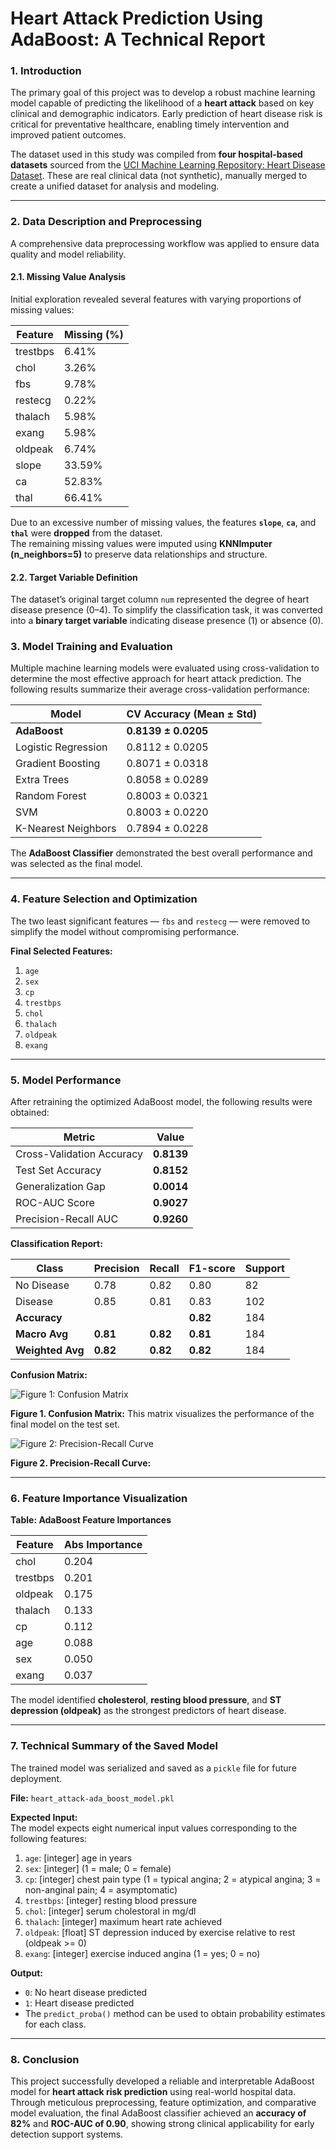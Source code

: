 # **Heart Attack Prediction Using AdaBoost: A Technical Report**

### **1. Introduction**

The primary goal of this project was to develop a robust machine learning model capable of predicting the likelihood of a **heart attack** based on key clinical and demographic indicators. Early prediction of heart disease risk is critical for preventative healthcare, enabling timely intervention and improved patient outcomes.

The dataset used in this study was compiled from **four hospital-based datasets** sourced from the [UCI Machine Learning Repository: Heart Disease Dataset](https://archive.ics.uci.edu/dataset/45/heart+disease). These are real clinical data (not synthetic), manually merged to create a unified dataset for analysis and modeling.

---

### **2. Data Description and Preprocessing**

A comprehensive data preprocessing workflow was applied to ensure data quality and model reliability.

#### **2.1. Missing Value Analysis**

Initial exploration revealed several features with varying proportions of missing values:

| Feature    | Missing (%)  |
|------------|--------------|
| trestbps   | 6.41% |
| chol       | 3.26% |
| fbs        | 9.78% |
| restecg    | 0.22% |
| thalach    | 5.98% |
| exang      | 5.98% |
| oldpeak    | 6.74% |
| slope      | 33.59% |
| ca         | 52.83% |
| thal       | 66.41% |

Due to an excessive number of missing values, the features **`slope`**, **`ca`**, and **`thal`** were **dropped** from the dataset.  
The remaining missing values were imputed using **KNNImputer (n_neighbors=5)** to preserve data relationships and structure.

#### **2.2. Target Variable Definition**

The dataset’s original target column `num` represented the degree of heart disease presence (0–4). To simplify the classification task, it was converted into a **binary target variable** indicating disease presence (1) or absence (0).

### **3. Model Training and Evaluation**

Multiple machine learning models were evaluated using cross-validation to determine the most effective approach for heart attack prediction. The following results summarize their average cross-validation performance:

| Model | CV Accuracy (Mean ± Std) |
|--------|---------------------------|
| **AdaBoost** | **0.8139 ± 0.0205** |
| Logistic Regression | 0.8112 ± 0.0205 |
| Gradient Boosting | 0.8071 ± 0.0318 |
| Extra Trees | 0.8058 ± 0.0289 |
| Random Forest | 0.8003 ± 0.0321 |
| SVM | 0.8003 ± 0.0220 |
| K-Nearest Neighbors | 0.7894 ± 0.0228 |

The **AdaBoost Classifier** demonstrated the best overall performance and was selected as the final model.

---

### **4. Feature Selection and Optimization**

The two least significant features — `fbs` and `restecg` — were removed to simplify the model without compromising performance.

**Final Selected Features:**

1. `age`  
2. `sex`  
3. `cp`  
4. `trestbps`  
5. `chol`  
6. `thalach`  
7. `oldpeak`  
8. `exang`

---

### **5. Model Performance**

After retraining the optimized AdaBoost model, the following results were obtained:

| Metric | Value |
|---------|--------|
| Cross-Validation Accuracy | **0.8139** |
| Test Set Accuracy | **0.8152** |
| Generalization Gap | **0.0014** |
| ROC-AUC Score | **0.9027** |
| Precision-Recall AUC | **0.9260** |

**Classification Report:**

| Class | Precision | Recall | F1-score | Support |
|--------|------------|---------|-----------|----------|
| No Disease | 0.78 | 0.82 | 0.80 | 82 |
| Disease | 0.85 | 0.81 | 0.83 | 102 |
| **Accuracy** | | | **0.82**  | 184 |
| **Macro Avg** | **0.81** | **0.82** | **0.81** | 184 |
| **Weighted Avg** | **0.82** | **0.82** | **0.82** | 184 |

**Confusion Matrix:**

![Figure 1: Confusion Matrix](./plots/heart-attack-confusion-matrix.png)

**Figure 1. Confusion Matrix:** This matrix visualizes the performance of the final model on the test set.

![Figure 2: Precision-Recall Curve](./plots/heart-attack-precision-recall-curve.png)

**Figure 2. Precision-Recall Curve:**

---

### **6. Feature Importance Visualization**

**Table: AdaBoost Feature Importances**

| Feature | Abs Importance |
|----------|-------------|
| chol | 0.204 |
| trestbps | 0.201 |
| oldpeak | 0.175 |
| thalach | 0.133 |
| cp | 0.112 |
| age | 0.088 |
| sex | 0.050 |
| exang | 0.037 |

The model identified **cholesterol**, **resting blood pressure**, and **ST depression (oldpeak)** as the strongest predictors of heart disease.

---

### **7. Technical Summary of the Saved Model**

The trained model was serialized and saved as a `pickle` file for future deployment.

**File:** `heart_attack-ada_boost_model.pkl`

**Expected Input:**  
The model expects eight numerical input values corresponding to the following features:

1. `age`:  [integer] age in years 
2. `sex`:  [integer] (1 = male; 0 = female) 
3. `cp`:  [integer] chest pain type (1 = typical angina; 2 = atypical angina; 3 = non-anginal pain; 4 = asymptomatic)
4. `trestbps`:  [integer] resting blood pressure
5. `chol`:  [integer] serum cholestoral in mg/dl 
6. `thalach`:  [integer] maximum heart rate achieved
7. `oldpeak`:  [float] ST depression induced by exercise relative to rest (oldpeak >= 0)
8. `exang`:  [integer] exercise induced angina (1 = yes; 0 = no)

**Output:**  
- `0`: No heart disease predicted  
- `1`: Heart disease predicted  
- The `predict_proba()` method can be used to obtain probability estimates for each class.

---

### **8. Conclusion**

This project successfully developed a reliable and interpretable AdaBoost model for **heart attack risk prediction** using real-world hospital data.  
Through meticulous preprocessing, feature optimization, and comparative model evaluation, the final AdaBoost classifier achieved an **accuracy of 82%** and **ROC-AUC of 0.90**, showing strong clinical applicability for early detection support systems.
